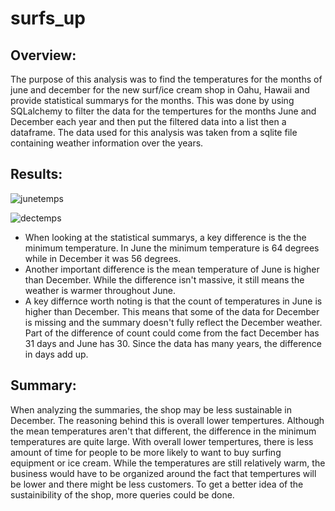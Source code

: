 # surfs_up

## Overview:

The purpose of this analysis was to find the temperatures for the months of june and december for the new surf/ice cream shop in Oahu, Hawaii and provide statistical summarys for the months. This was done by using SQLalchemy to filter the data for the tempertures for the months June and December each year and then put the filtered data into a list then a dataframe. The data used for this analysis was taken from a sqlite file containing weather information over the years.

## Results:

![junetemps](https://user-images.githubusercontent.com/107213807/183263326-f757bb5e-d597-446b-8caa-6943d1a87d69.png)

![dectemps](https://user-images.githubusercontent.com/107213807/183263332-6071a342-b240-4dfb-b133-cbab30839b8b.png)


- When looking at the statistical summarys, a key difference is the the minimum temperature. In June the minimum temperature is 64 degrees while in December it was 56 degrees.
- Another important difference is the mean temperature of June is higher than December. While the difference isn't massive, it still means the weather is warmer throughout June.
- A key differnce worth noting is that the count of temperatures in June is higher than December. This means that some of the data for December is missing and the summary doesn't fully reflect the December weather. Part of the difference of count could come from the fact December has 31 days and June has 30. Since the data has many years, the difference in days add up. 

## Summary:

When analyzing the summaries, the shop may be less sustainable in December. The reasoning behind this is overall lower tempertures. Although the mean temperatures aren't that different, the difference in the minimum temperatures are quite large. With overall lower tempertures, there is less amount of time for people to be more likely to want to buy surfing equipment or ice cream. While the temperatures are still relatively warm, the business would have to be organized around the fact that tempertures will be lower and there might be less customers. To get a better idea of the sustainibility of the shop, more queries could be done. 
